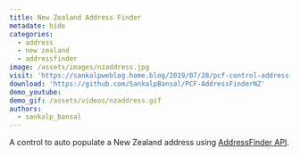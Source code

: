 ```yaml
---
title: New Zealand Address Finder
metadate: hide
categories:
  - address
  - new zealand
  - addressfinder
image: /assets/images/nzaddress.jpg
visit: 'https://sankalpweblog.home.blog/2019/07/28/pcf-control-address-finder-for-new-zealand-region/'
download: 'https://github.com/SankalpBansal/PCF-AddressFinderNZ'
demo_youtube:
demo_gif: /assets/videos/nzaddress.gif
authors:
  - sankalp_bansal
---
```


A control to auto populate a New Zealand address using <a target="_blank" href="https://addressfinder.nz/">AddressFinder API</a>. 
